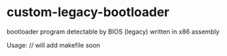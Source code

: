 # custom-legacy-bootloader
bootloader program detectable by BIOS (legacy) written in x86 assembly

Usage:
// will add makefile soon